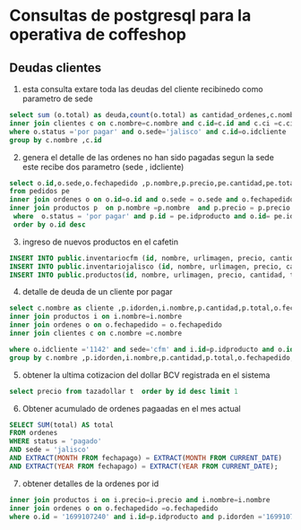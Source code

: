 # Consultas de postgresql para la operativa de coffeshop

## Deudas clientes 

1. esta consulta extare toda las deudas  del  cliente recibinedo como parametro de sede  

```sql
select sum (o.total) as deuda,count(o.total) as cantidad_ordenes,c.nombre,c.id,c.ci from  ordenes o
inner join clientes c on c.nombre=c.nombre and c.id=c.id and c.ci =c.ci
where o.status ='por pagar' and o.sede='jalisco' and c.id=o.idcliente  
group by c.nombre ,c.id
```


2.  genera el detalle de las ordenes no han sido pagadas segun la sede este recibe dos parametro (sede , idcliente)
```sql 
select o.id,o.sede,o.fechapedido ,p.nombre,p.precio,pe.cantidad,pe.total
from pedidos pe 
inner join ordenes o on o.id=o.id and o.sede = o.sede and o.fechapedido =o.fechapedido 
inner join productos p  on p.nombre =p.nombre  and p.precio = p.precio
 where  o.status = 'por pagar' and p.id = pe.idproducto and o.id= pe.idorden and sede = 'jalisco' and o.idcliente =2007
 order by o.id desc 
```
3.  ingreso de nuevos productos en el cafetin 
```sql 
INSERT INTO public.inventariocfm (id, nombre, urlimagen, precio, cantidad, tipo, almacen) VALUES(66, 'promo 2x5 ROLLO DE JAMON' , 'https://images-gmi-pmc.edge-generalmills.com/3c42d4c4-17bb-4729-9c3e-983b569c3243.jpg', 5, 20, 'alimentos', NULL);
INSERT INTO public.inventariojalisco (id, nombre, urlimagen, precio, cantidad, tipo, almacen) VALUES(66, 'promo 2x5 ROLLO DE JAMON' , 'https://images-gmi-pmc.edge-generalmills.com/3c42d4c4-17bb-4729-9c3e-983b569c3243.jpg', 5, 20, 'alimentos', NULL);
INSERT INTO public.productos(id, nombre, urlimagen, precio, cantidad, tipo, almacen) VALUES(66, 'promo 2x5 ROLLO DE JAMON', 'https://images-gmi-pmc.edge-generalmills.com/3c42d4c4-17bb-4729-9c3e-983b569c3243.jpg', 5, 20, 'alimentos', NULL);
```
4. detalle de deuda de  un cliente por pagar
```sql 
select c.nombre as cliente ,p.idorden,i.nombre,p.cantidad,p.total,o.fechaPedido as deudaTotal from pedidos p
inner join productos i on i.nombre=i.nombre
inner join ordenes o on o.fechapedido = o.fechapedido
inner join clientes c on c.nombre =c.nombre

where o.idcliente ='1142' and sede='cfm' and i.id=p.idproducto and o.id = p.idorden and o.status='por pagar' and o.idcliente = c.id
group by c.nombre ,p.idorden,i.nombre,p.cantidad,p.total,o.fechapedido;
```
5. obtener la ultima cotizacion del dollar BCV registrada en el sistema 
```sql
select precio from tazadollar t  order by id desc limit 1 
```
6. Obtener acumulado de ordenes pagaadas en el mes actual 
```sql 
SELECT SUM(total) AS total 
FROM ordenes 
WHERE status = 'pagado' 
AND sede = 'jalisco'  
AND EXTRACT(MONTH FROM fechapago) = EXTRACT(MONTH FROM CURRENT_DATE)
AND EXTRACT(YEAR FROM fechapago) = EXTRACT(YEAR FROM CURRENT_DATE);
```

7. obtener detalles de la ordenes por id 
```sql select o.fechaPedido,i.nombre ,p.cantidad,i.precio,p.total from pedidos p 
inner join productos i on i.precio=i.precio and i.nombre=i.nombre
inner join ordenes o on o.fechapedido =o.fechapedido 
where o.id = '1699107240' and i.id=p.idproducto and p.idorden ='1699107240' ```